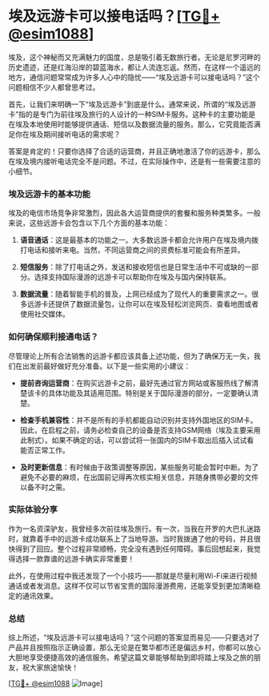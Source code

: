 # 埃及远游卡可以接电话吗？[[TG💪+ @esim1088](https://t.me/s/esim1088)]

埃及，这个神秘而又充满魅力的国度，总是吸引着无数旅行者。无论是尼罗河畔的历史遗迹，还是红海沿岸的碧蓝海水，都让人流连忘返。然而，在这样一个遥远的地方，通信问题常常成为许多人心中的隐忧——“埃及远游卡可以接电话吗？”这个问题相信不少人都曾思考过。

首先，让我们来明确一下“埃及远游卡”到底是什么。通常来说，所谓的“埃及远游卡”指的是专门为前往埃及旅行的人设计的一种SIM卡服务。这种卡的主要功能是在埃及本地使用时能够提供通话、短信以及数据流量的服务。那么，它究竟能否满足你在埃及期间接听电话的需求呢？

答案是肯定的！只要你选择了合适的运营商，并且正确地激活了你的远游卡，那么在埃及境内接听电话完全不是问题。不过，在实际操作中，还是有一些需要注意的小细节。

### 埃及远游卡的基本功能

埃及的电信市场竞争非常激烈，因此各大运营商提供的套餐和服务种类繁多。一般来说，这些远游卡会包含以下几个方面的基本功能：

1. **语音通话**：这是最基本的功能之一。大多数远游卡都会允许用户在埃及境内拨打电话和接听来电。当然，不同运营商之间的资费标准可能会有所差异。
   
2. **短信服务**：除了打电话之外，发送和接收短信也是日常生活中不可或缺的一部分。选择支持国际漫游的远游卡可以帮助你在埃及与国内保持联系。

3. **数据流量**：随着智能手机的普及，上网已经成为了现代人的重要需求之一。很多远游卡还提供了数据流量包，让你可以在埃及轻松浏览网页、查看地图或者使用社交媒体。

### 如何确保顺利接通电话？

尽管理论上所有合法销售的远游卡都应该具备上述功能，但为了确保万无一失，我们在出发前最好做好充分准备。以下是一些实用的小建议：

- **提前咨询运营商**：在购买远游卡之前，最好先通过官方网站或客服热线了解清楚该卡的具体功能及其适用范围。特别是关于国际漫游的部分，一定要确认清楚。
  
- **检查手机兼容性**：并不是所有的手机都能自动识别并支持外国地区的SIM卡。因此，在启程之前，请务必检查自己的设备是否支持GSM网络（埃及主要采用此制式）。如果不确定的话，可以尝试将一张国内的SIM卡取出后插入试试看能否正常工作。

- **及时更新信息**：有时候由于政策调整等原因，某些服务可能会暂时中断。为了避免不必要的麻烦，在出国前记得再次核实相关信息，并随身携带必要的文件以备不时之需。

### 实际体验分享

作为一名资深驴友，我曾经多次前往埃及旅行。有一次，当我在开罗的大巴扎迷路时，就靠着手中的远游卡成功联系上了当地导游。当时我拨通了他的号码，并且很快得到了回应。整个过程非常顺畅，完全没有遇到任何障碍。事后回想起来，我觉得选择一款靠谱的远游卡确实非常重要！

此外，在使用过程中我还发现了一个小技巧——那就是尽量利用Wi-Fi来进行视频通话或者发消息。这样不仅可以节省宝贵的国际漫游费用，还能享受到更加清晰稳定的通讯效果。

### 总结

综上所述，“埃及远游卡可以接电话吗？”这个问题的答案显而易见——只要选对了产品并且按照指示正确设置，那么无论是在繁华都市还是偏远乡村，你都可以放心大胆地享受便捷高效的通信服务。希望这篇文章能够帮助到即将踏上埃及之旅的朋友，祝大家旅途愉快！

[[TG💪+ @esim1088](https://t.me/s/esim1088) ![Image](https://i.postimg.cc/4NQfJmqS/Snipaste-2025-05-13-00-14-12.png)]